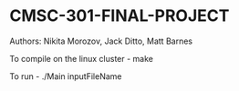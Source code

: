 # CMSC-301-FINAL-PROJECT

Authors: Nikita Morozov, Jack Ditto, Matt Barnes

To compile on the linux cluster - make

To run - ./Main inputFileName
